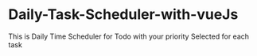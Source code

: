 # Daily-Task-Scheduler-with-vueJs
This is Daily Time Scheduler for Todo with your priority Selected for each task
